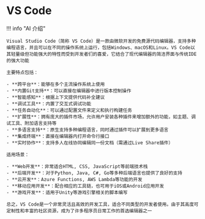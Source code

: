 # VS Code

!!! info "AI 介绍"

    Visual Studio Code（简称 VS Code）是一款由微软开发的免费源代码编辑器，支持多种编程语言，并且可以在不同的操作系统上运行，包括Windows、macOS和Linux。VS Code以其轻量级但功能强大的特性而受到开发者们的喜爱，它结合了现代编辑器的简洁界面与传统IDE的强大功能

    主要特点包括：
    
    - **跨平台**：能够在多个主流操作系统上使用
    - **内置Git支持**：可以直接在编辑器中进行版本控制操作
    - **智能感知**：根据上下文提供代码补全建议
    - **调试工具**：内置了交互式调试功能
    - **任务自动化**：可以通过配置文件来定义和执行构建任务
    - **扩展性**：拥有庞大的插件市场，允许用户安装各种插件来增加额外的功能，如主题、调试工具、附加语言支持等
    - **多语言支持**：原生支持多种编程语言，同时通过插件可以扩展到更多语言
    - **集成终端**：直接在编辑器内打开命令行接口
    - **实时协作**：支持多人在线协同编辑同一份文档（需通过Live Share插件）
    
    适用场景：
    
    - **Web开发**：非常适合HTML, CSS, JavaScript等前端技术栈
    - **后端开发**：对于Python, Java, C#, Go等多种后端语言也提供了良好的支持
    - **云开发**：Azure Functions, AWS Lambda等功能的开发
    - **移动应用开发**：配合相应的工具链，也可用于iOS或Android应用开发
    - **游戏开发**：适用于Unity等游戏引擎相关的脚本编写
    
    总之，VS Code是一个非常灵活且高效的开发工具，适合不同类型的开发者使用。由于其高度可定制性和丰富的社区资源，成为了许多程序员日常工作的首选编辑器之一